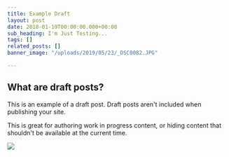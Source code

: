 ```yaml
---
title: Example Draft
layout: post
date: 2018-01-19T00:00:00.000+00:00
sub_heading: I'm Just Testing...
tags: []
related_posts: []
banner_image: "/uploads/2019/05/23/_DSC0082.JPG"

---
```

## What are draft posts?

This is an example of a draft post. Draft posts aren't included when publishing your site.

This is great for authoring work in progress content, or hiding content that shouldn't be available at the current time.

![](/uploads/2018/02/17/building.jpg)